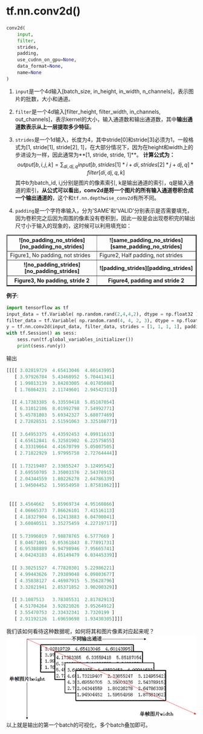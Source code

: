 # tf.nn.conv2d()
```python
conv2d(
    input,
    filter,
    strides,
    padding,
    use_cudnn_on_gpu=None,
    data_format=None,
    name=None
)
```
1. `input`是一个4d输入[batch_size, in_height, in_width, n_channels]，表示图片的批数，大小和通道。
2. `filter`是一个4d输入[filter_height, filter_width, in_channels, out_channels]，表示kernel的大小，输入通道数和输出通道数，其中**输出通道数表示从上一层提取多少特征**。
3. `strides`是一个1d输入，长度为4，其中stride\[0]和stride\[3]必须为1，一般格式为[1, stride\[1], stride\[2], 1]，在大部分情况下，因为在height和width上的步进设为一样，因此通常为**[1, stride, stride, 1]**。
**计算公式为：**
$$
output[b, i, j, k] =
\sum_{di, dj, q} input[b, strides[1] * i + di, strides[2] * j + dj, q] * filter[di, dj, q, k]
$$
其中b为batch_id, i,j分别是图片的像素索引, k是输出通道的索引，q是输入通道的索引，**从公式可以看出，conv2d是将一个图片的所有输入通道卷积合成一个输出通道的**，这个和`tf.nn.depthwise_conv2d`有所不同。

4. `padding`是一个字符串输入，分为'SAME'和'VALID'分别表示是否需要填充，因为卷积完之后因为周围的像素没有卷积到，因此一般是会出现卷积完的输出尺寸小于输入的现象的，这时候可以利用填充如：
<table border="2">
  <tr>
    <th>![no_padding_no_strides][no_padding_no_strides]</th>
    <th>![same_padding_no_strides][same_padding_no_strides]</th>
  </tr>
  <tr>
    <td>Figure1, No padding, not strides</td>
    <td>Figure2, Half padding, not strides</td>
  </tr>
  <tr>
  	<th>![no_padding_strides][no_padding_strides]</th>
    <th>![padding_strides][padding_strides]</th>
  </tr>
  <tr>
  	<th>Figure3, No padding, stride 2</th>
    <th>Figure4, padding and stride 2</th>
  </tr>
</table>

**例子**:
```python
import tensorflow as tf
input_data = tf.Variable( np.random.rand(2,4,4,2), dtype = np.float32 )
filter_data = tf.Variable( np.random.rand(4, 4, 2, 3), dtype = np.float32)
y = tf.nn.conv2d(input_data, filter_data, strides = [1, 1, 1, 1], padding = 'SAME')
with tf.Session() as sess:
    sess.run(tf.global_variables_initializer())
    print(sess.run(y))
```
输出
```python
[[[[ 3.02819729  4.65413046  4.60143995]
   [ 3.97926784  5.43468952  5.70441341]
   [ 1.99813139  3.84203005  4.01785088]
   [ 1.76864231  2.11749601  2.94542313]]

  [[ 4.17383385  6.33559418  5.85187054]
   [ 6.31012106  8.01992798  7.54992771]
   [ 5.45781803  5.69342327  5.68077469]
   [ 2.72828531  2.51591063  3.32510877]]

  [[ 3.64953375  4.43592453  4.09911633]
   [ 4.65612841  6.32581902  6.22575855]
   [ 4.33319664  4.41670799  5.05007505]
   [ 2.71822929  1.97995758  2.72764444]]

  [[ 1.73219407  2.33855247  3.12495542]
   [ 3.69550705  3.35003376  2.54378915]
   [ 2.04344559  1.80226278  2.64786339]
   [ 1.94504452  1.59554958  1.87581062]]]


 [[[ 3.4564662   5.85969734  4.95160866]
   [ 4.06665373  7.86626101  7.41516113]
   [ 4.18327904  6.12413883  6.04700041]
   [ 3.60840511  3.35275459  4.22719717]]

  [[ 5.73996019  7.98878765  6.5777669 ]
   [ 8.04671001  9.05361843  8.77891731]
   [ 6.95388889  6.94798946  7.95665741]
   [ 4.04243183  4.85149479  6.03445339]]

  [[ 3.30251527  4.77820301  5.22986221]
   [ 4.99443626  7.29389048  6.09803677]
   [ 4.35838127  4.46987915  5.35628796]
   [ 3.32821941  2.85371852  3.90200329]]

  [[ 3.1087513   3.78305531  2.81782913]
   [ 4.51704264  3.92821026  3.95264912]
   [ 3.55470753  2.33432341  3.7320199 ]
   [ 2.91192126  1.69659698  1.93430305]]]]
```
我们该如何看待这种数据呢，如何将其和图片像素对应起来呢？
![imgs][imgs]
以上就是输出的第一个batch的可视化，多个batch叠加即可。





[no_padding_no_strides]: ./imgs/no_padding_no_strides.gif
[same_padding_no_strides]: ./imgs/same_padding_no_strides.gif
[no_padding_strides]: ./imgs/no_padding_strides.gif
[padding_strides]: ./imgs/padding_strides.gif
[imgs]: ./imgs/imgs.png



